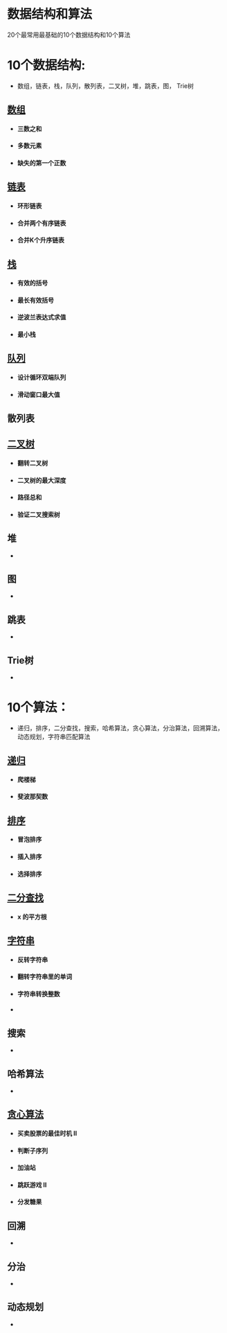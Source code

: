 # 数据结构和算法

20个最常用最基础的10个数据结构和10个算法

# 10个数据结构: 

- 数组，链表，栈，队列，散列表，二叉树，堆，跳表，图， Trie树  

## [数组](https://github.com/guan997/LeetCode/blob/master/javascript/01_array.md)

- #### 三数之和

- #### 多数元素

- #### 缺失的第一个正数

## [链表](https://github.com/guan997/LeetCode/blob/master/javascript/07_linkedlist.md)

- #### 环形链表

- #### 合并两个有序链表

- #### 合并K个升序链表

## [栈](https://github.com/guan997/LeetCode/blob/master/javascript/03_stack.md)

- #### 有效的括号
- #### 最长有效括号
- #### 逆波兰表达式求值
- #### 最小栈

## [队列](https://github.com/guan997/LeetCode/blob/master/javascript/04_queue.md)

- #### 设计循环双端队列

- #### 滑动窗口最大值

## 散列表



## [二叉树](https://github.com/guan997/LeetCode/blob/master/javascript/09_tree.md)

- #### 翻转二叉树

- #### 二叉树的最大深度

- #### 路径总和

- #### 验证二叉搜索树

## 堆

- 

## 图

- 

## 跳表

- 

## Trie树  

- 

# 10个算法： 

- 递归，排序，二分查找，搜索，哈希算法，贪心算法，分治算法，回溯算法，动态规划，字符串匹配算法  

## [递归](https://github.com/guan997/LeetCode/blob/master/javascript/05_recursion.md)

- #### 爬楼梯

- #### 斐波那契数

## [排序](https://github.com/guan997/LeetCode/blob/master/javascript/06_sort.md)

- #### 冒泡排序

- #### 插入排序

- #### 选择排序

## [二分查找](https://github.com/guan997/LeetCode/blob/master/javascript/07_binary.md)

- #### x 的平方根

## [字符串](https://github.com/guan997/LeetCode/blob/master/javascript/08_string.md)

- #### 反转字符串

- #### 翻转字符串里的单词

- #### 字符串转换整数  

- 

## 搜索

- 

## 哈希算法

- 

## [贪心算法](https://github.com/guan997/LeetCode/blob/master/javascript/10_greedy.md)

- #### 买卖股票的最佳时机 II

- #### 判断子序列

- #### 加油站

- #### 跳跃游戏 II

- #### 分发糖果

## 回溯

- 

## 分治

- 

## 动态规划

- 